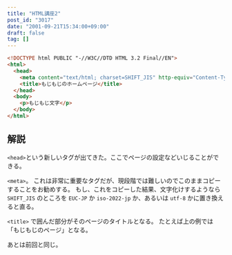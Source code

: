 ```yaml
---
title: "HTML講座2"
post_id: "3017"
date: "2001-09-21T15:34:00+09:00"
draft: false
tag: []
---
```


```HTML
<!DOCTYPE html PUBLIC "-//W3C//DTD HTML 3.2 Final//EN">
<html>
  <head>
    <meta content="text/html; charset=SHIFT_JIS" http-equiv="Content-Type">
    <title>もじもじのホームページ</title>
  </head>
  <body>
    <p>もじもじ文字</p>
  </body>
</html>
```

## 解説

`<head>`という新しいタグが出てきた。ここでページの設定などいじることができる。

`<meta>`。
これは非常に重要なタグだが、現段階では難しいのでこのままコピーすることをお勧めする。
もし、これをコピーした結果、文字化けするようなら `SHIFT_JIS` のところを `EUC-JP` か `iso-2022-jp` か、あるいは `utf-8` かに置き換えると直る。

`<title>` で囲んだ部分がそのページのタイトルとなる。
たとえば上の例では「もじもじのページ」となる。

あとは前回と同じ。
